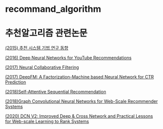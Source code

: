 # recommand_algorithm
# 추천알고리즘 관련논문

<div class="sc-bilyIR dXLRLL atom-one"><p><a href="https://www.koreascience.or.kr/article/JAKO201512053817215.pdf">(2015) 추천 시스템 기법 연구 동향</a></p>
<p><a href="https://static.googleusercontent.com/media/research.google.com/ko//pubs/archive/45530.pdf">(2016) Deep Neural Networks for YouTube Recommendations</a></p>
<p><a href="https://arxiv.org/pdf/1708.05031.pdf">(2017) Neural Collaborative Filtering</a></p>
<p><a href="https://arxiv.org/pdf/1703.04247.pdf">(2017) DeepFM: A Factorization-Machine based Neural Network for CTR Prediction</a></p>
<p><a href="https://arxiv.org/pdf/1808.09781.pdf">(2018)Self-Attentive Sequential Recommendation</a></p>
<p><a href="https://arxiv.org/pdf/1806.01973.pdf">(2018)Graph Convolutional Neural Networks for Web-Scale Recommender Systems</a></p>
<p><a href="https://arxiv.org/pdf/2008.13535.pdf">(2020) DCN V2: Improved Deep &amp; Cross Network and Practical Lessons<br>
for Web-scale Learning to Rank Systems</a></p></div>
